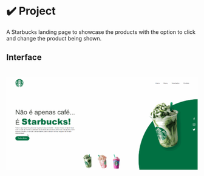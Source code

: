 # ✔️ Project
A Starbucks landing page to showcase the products with the option to click and change the product being shown.

## Interface 
<h1 align="center">
    <img alt="starbucks_GIF" title="interface_GIF" src="github/starbucks-interface.gif">
</h1>

 
